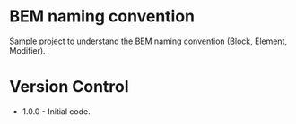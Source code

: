 # BEM naming convention
 Sample project to understand the BEM naming convention (Block, Element, Modifier).

# Version Control
- 1.0.0 - Initial code.